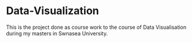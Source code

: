 # Data-Visualization

This is the project done as course work to the course of Data Visualisation during my masters in Swnasea University. 
